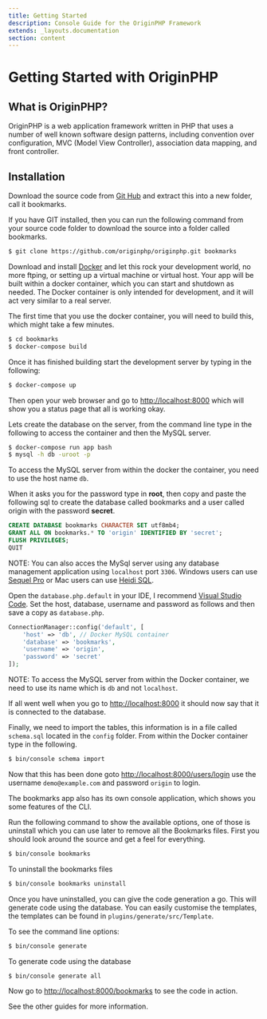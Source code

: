 ```yaml
---
title: Getting Started
description: Console Guide for the OriginPHP Framework
extends: _layouts.documentation
section: content
---
```

# Getting Started with OriginPHP

## What is OriginPHP?

OriginPHP is a web application framework written in PHP that uses a number of well known software design patterns, including convention over configuration, MVC (Model View Controller), association data mapping, and front controller.

## Installation

Download the source code from [Git Hub](https://github.com/originphp/originphp) and extract this into a new folder, call it bookmarks.

If you have GIT installed, then you can run the following command from your source code folder to download the source into a folder called bookmarks.

```bash
$ git clone https://github.com/originphp/originphp.git bookmarks
```

Download and install [Docker](https://www.docker.com/products/docker-desktop) and let this rock your development world, no more ftping, or setting up a virtual machine or virtual host. Your app will be built within a docker container, which you can start and shutdown as needed. The Docker container is only intended for development, and it will act very similar to a real server.

The first time that you use the docker container, you will need to build this, which might take a few minutes.

```bash
$ cd bookmarks
$ docker-compose build
```

Once it has finished building start the development server by typing in the following:

```bash
$ docker-compose up
```

Then open your web browser and go to [http://localhost:8000](http://localhost:8000)  which will show you a status page that all is working okay.

Lets create the database on the server, from the command line type in the following to access the container and then the MySQL server.

```bash
$ docker-compose run app bash
$ mysql -h db -uroot -p
```

To access the MySQL server from within the docker the container, you need to use the host name `db`.

When it asks you for the password type in **root**, then copy and paste the following sql to create the database called bookmarks and a user called origin with the password **secret**.

```sql
CREATE DATABASE bookmarks CHARACTER SET utf8mb4;
GRANT ALL ON bookmarks.* TO 'origin' IDENTIFIED BY 'secret';
FLUSH PRIVILEGES;
QUIT
```

NOTE: You can also acces the MySql server using any database management application using `localhost` port `3306`. Windows users can use [Sequel Pro](https://www.sequelpro.com/) or Mac users can use [Heidi SQL](https://www.heidisql.com/).

Open the `database.php.default` in your IDE, I recommend [Visual Studio Code](https://code.visualstudio.com/). Set the host, database, username and password as follows and then save a copy as `database.php`.

```php
ConnectionManager::config('default', [
    'host' => 'db', // Docker MySQL container
    'database' => 'bookmarks',
    'username' => 'origin',
    'password' => 'secret'
]);
```
NOTE: To access the MySQL server from within the Docker container, we need to use its name which is `db` and not `localhost`.

If all went well when you go to [http://localhost:8000](http://localhost:8000)  it should now say that it is connected to the database.

Finally, we need to import the tables, this information is in a file called `schema.sql` located in the `config` folder. From within the Docker container type in the following.

```bash
$ bin/console schema import
```

Now that this has been done  goto [http://localhost:8000/users/login](http://localhost:8000/users/login) use the username `demo@example.com` and password `origin` to login.

The bookmarks app also has its own console application, which shows you some features of the CLI.

Run the following command to show the available options, one of those is uninstall which you can use later to remove all the Bookmarks files. First you should look around the source and get a feel for everything.

```bash
$ bin/console bookmarks
```

To uninstall the bookmarks files

```bash
$ bin/console bookmarks uninstall
```

Once you have uninstalled, you can give the code generation a go. This will generate code using the database. You can easily customise the templates, the templates can be found in `plugins/generate/src/Template`. 

To see the command line options:
```bash
$ bin/console generate
```
To generate code using the database

```bash
$ bin/console generate all
```

Now go to [http://localhost:8000/bookmarks](http://localhost:8000/bookmarks) to see the code in action.

See the other guides for more information.